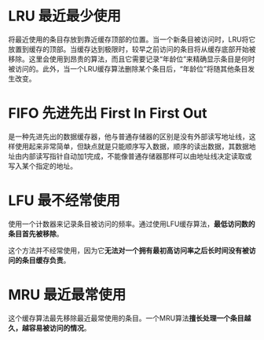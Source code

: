 # LRU 最近最少使用

将最近使用的条目存放到靠近缓存顶部的位置。当一个新条目被访问时，LRU将它放置到缓存的顶部。当缓存达到极限时，较早之前访问的条目将从缓存底部开始被移除。这里会使用到昂贵的算法，而且它需要记录“年龄位”来精确显示条目是何时被访问的。此外，当一个LRU缓存算法删除某个条目后，“年龄位”将随其他条目发生改变。



# FIFO 先进先出 First In First Out

是一种先进先出的数据缓存器，他与普通存储器的区别是没有外部读写地址线，这样使用起来非常简单，但缺点就是只能顺序写入数据，顺序的读出数据，其数据地址由内部读写指针自动加1完成，不能像普通存储器那样可以由地址线决定读取或写入某个指定的地址。



# LFU 最不经常使用

使用一个计数器来记录条目被访问的频率。通过使用LFU缓存算法，**最低访问数的条目首先被移除**。

这个方法并不经常使用，因为它**无法对一个拥有最初高访问率之后长时间没有被访问的条目缓存负责**。



# MRU 最近最常使用

这个缓存算法最先移除最近最常使用的条目。一个MRU算法**擅长处理一个条目越久，越容易被访问的情况**。



